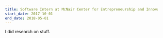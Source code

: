 ```yaml
---
title: Software Intern at McNair Center for Entrepreneurship and Innovation
start_date: 2017-10-01
end_date: 2018-05-01
---
```


I did research on stuff.